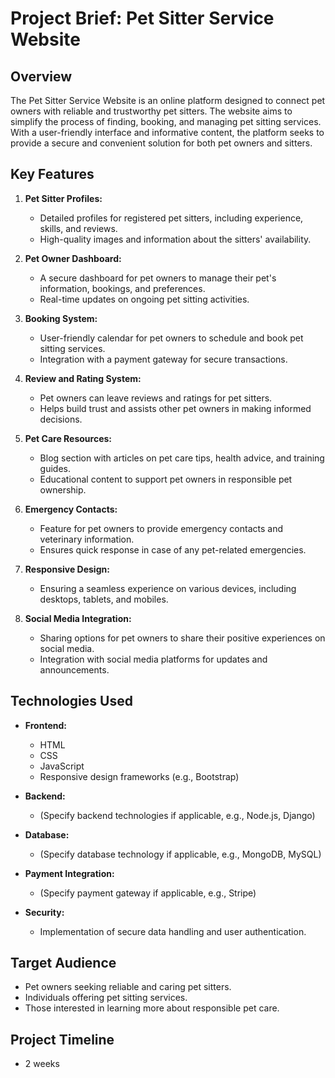 # Project Brief: Pet Sitter Service Website

## Overview

The Pet Sitter Service Website is an online platform designed to connect pet owners with reliable and trustworthy pet sitters. The website aims to simplify the process of finding, booking, and managing pet sitting services. With a user-friendly interface and informative content, the platform seeks to provide a secure and convenient solution for both pet owners and sitters.

## Key Features

1. **Pet Sitter Profiles:**
   - Detailed profiles for registered pet sitters, including experience, skills, and reviews.
   - High-quality images and information about the sitters' availability.

2. **Pet Owner Dashboard:**
   - A secure dashboard for pet owners to manage their pet's information, bookings, and preferences.
   - Real-time updates on ongoing pet sitting activities.

3. **Booking System:**
   - User-friendly calendar for pet owners to schedule and book pet sitting services.
   - Integration with a payment gateway for secure transactions.

4. **Review and Rating System:**
   - Pet owners can leave reviews and ratings for pet sitters.
   - Helps build trust and assists other pet owners in making informed decisions.

5. **Pet Care Resources:**
   - Blog section with articles on pet care tips, health advice, and training guides.
   - Educational content to support pet owners in responsible pet ownership.

6. **Emergency Contacts:**
   - Feature for pet owners to provide emergency contacts and veterinary information.
   - Ensures quick response in case of any pet-related emergencies.

7. **Responsive Design:**
   - Ensuring a seamless experience on various devices, including desktops, tablets, and mobiles.

8. **Social Media Integration:**
   - Sharing options for pet owners to share their positive experiences on social media.
   - Integration with social media platforms for updates and announcements.

## Technologies Used

- **Frontend:**
  - HTML
  - CSS
  - JavaScript
  - Responsive design frameworks (e.g., Bootstrap)

- **Backend:**
  - (Specify backend technologies if applicable, e.g., Node.js, Django)

- **Database:**
  - (Specify database technology if applicable, e.g., MongoDB, MySQL)

- **Payment Integration:**
  - (Specify payment gateway if applicable, e.g., Stripe)

- **Security:**
  - Implementation of secure data handling and user authentication.

## Target Audience

- Pet owners seeking reliable and caring pet sitters.
- Individuals offering pet sitting services.
- Those interested in learning more about responsible pet care.

## Project Timeline

- 2 weeks